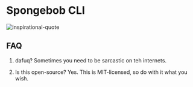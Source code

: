 # Spongebob CLI
![inspirational-quote](https://i.imgur.com/577jLqA.gif)

## FAQ
1. dafuq?
  Sometimes you need to be sarcastic on teh internets.

2. Is this open-source?
  Yes. This is MIT-licensed, so do with it what you wish.